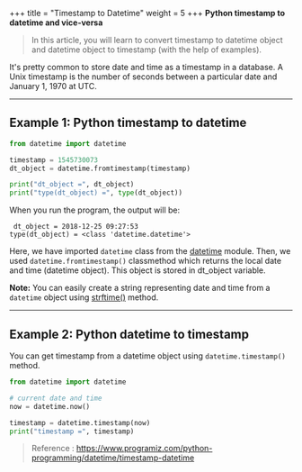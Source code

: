 +++
title = "Timestamp to Datetime"
weight = 5
+++
**Python timestamp to datetime and vice-versa**

>In this article, you will learn to convert timestamp to datetime object and datetime object to timestamp (with the help of examples).

It's pretty common to store date and time as a timestamp in a database. A Unix timestamp is the number of seconds between a particular date and January 1, 1970 at UTC.

----------

## Example 1: Python timestamp to datetime

```py
from datetime import datetime

timestamp = 1545730073
dt_object = datetime.fromtimestamp(timestamp)

print("dt_object =", dt_object)
print("type(dt_object) =", type(dt_object))
```

When you run the program, the output will be:
```text
 dt_object = 2018-12-25 09:27:53
type(dt_object) = <class 'datetime.datetime'> 
```
Here, we have imported  `datetime`  class from the  [datetime](https://www.programiz.com/python-programming/datetime)  module. Then, we used  `datetime.fromtimestamp()`  classmethod which returns the local date and time (datetime object). This object is stored in  dt_object  variable.

**Note:**  You can easily create a string representing date and time from a  `datetime`  object using  [strftime()](https://www.programiz.com/python-programming/datetime/strftime)  method.

----------

## Example 2: Python datetime to timestamp

You can get timestamp from a datetime object using  `datetime.timestamp()`  method.

```py
from datetime import datetime

# current date and time
now = datetime.now()

timestamp = datetime.timestamp(now)
print("timestamp =", timestamp)
```

> Reference : https://www.programiz.com/python-programming/datetime/timestamp-datetime